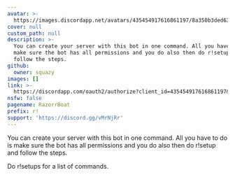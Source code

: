 ```yaml
---
avatar: >-
  https://images.discordapp.net/avatars/435454917616861197/8a350b3ded637ad480cfce7f49773afd.png
cover: null
custom_path: null
description: >-
  You can create your server with this bot in one command. All you have to do is
  make sure the bot has all permissions and you do also then do r!setup and
  follow the steps.
github:
  owner: squazy
images: []
link: >-
  https://discordapp.com/oauth2/authorize?client_id=435454917616861197&permissions=8&scope=bot
nsfw: false
pagename: RazorrBoat
prefix: r!
support: 'https://discord.gg/vMrNjRr'
---
```

You can create your server with this bot in one command. All you have to do is make sure the bot has all permissions and you do also then do r!setup and follow the steps.

Do r!setups for a list of commands.